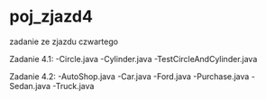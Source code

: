 # poj_zjazd4

zadanie ze zjazdu czwartego

Zadanie 4.1:
-Circle.java
-Cylinder.java
-TestCircleAndCylinder.java

Zadanie 4.2:
-AutoShop.java
-Car.java
-Ford.java
-Purchase.java
-Sedan.java
-Truck.java
